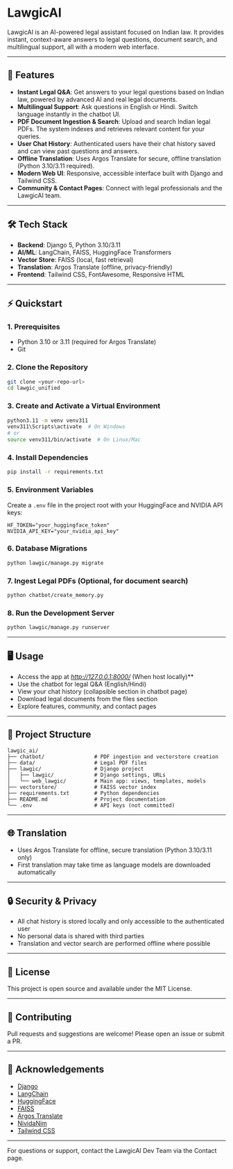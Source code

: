 # LawgicAI

LawgicAI is an AI-powered legal assistant focused on Indian law. It provides instant, context-aware answers to legal questions, document search, and multilingual support, all with a modern web interface.

---

## 🚀 Features
- **Instant Legal Q&A**: Get answers to your legal questions based on Indian law, powered by advanced AI and real legal documents.
- **Multilingual Support**: Ask questions in English or Hindi. Switch language instantly in the chatbot UI.
- **PDF Document Ingestion & Search**: Upload and search Indian legal PDFs. The system indexes and retrieves relevant content for your queries.
- **User Chat History**: Authenticated users have their chat history saved and can view past questions and answers.
- **Offline Translation**: Uses Argos Translate for secure, offline translation (Python 3.10/3.11 required).
- **Modern Web UI**: Responsive, accessible interface built with Django and Tailwind CSS.
- **Community & Contact Pages**: Connect with legal professionals and the LawgicAI team.

---

## 🛠️ Tech Stack
- **Backend**: Django 5, Python 3.10/3.11
- **AI/ML**: LangChain, FAISS, HuggingFace Transformers
- **Vector Store**: FAISS (local, fast retrieval)
- **Translation**: Argos Translate (offline, privacy-friendly)
- **Frontend**: Tailwind CSS, FontAwesome, Responsive HTML

---

## ⚡ Quickstart

### 1. Prerequisites
- Python 3.10 or 3.11 (required for Argos Translate)
- Git

### 2. Clone the Repository
```sh
git clone <your-repo-url>
cd lawgic_unified
```

### 3. Create and Activate a Virtual Environment
```sh
python3.11 -m venv venv311
venv311\Scripts\activate  # On Windows
# or
source venv311/bin/activate  # On Linux/Mac
```

### 4. Install Dependencies
```sh
pip install -r requirements.txt
```

### 5. Environment Variables
Create a `.env` file in the project root with your HuggingFace and NVIDIA API keys:
```
HF_TOKEN="your_huggingface_token"
NVIDIA_API_KEY="your_nvidia_api_key"
```

### 6. Database Migrations
```sh
python lawgic/manage.py migrate
```

### 7. Ingest Legal PDFs (Optional, for document search)
```sh
python chatbot/create_memory.py
```

### 8. Run the Development Server
```sh
python lawgic/manage.py runserver
```

---

## 🖥️ Usage
- Access the app at *http://127.0.0.1:8000/* (When host locally)**
- Use the chatbot for legal Q&A (English/Hindi)
- View your chat history (collapsible section in chatbot page)
- Download legal documents from the files section
- Explore features, community, and contact pages

---

## 📝 Project Structure
```
lawgic_ai/
├── chatbot/                # PDF ingestion and vectorstore creation
├── data/                   # Legal PDF files
├── lawgic/                 # Django project
│   ├── lawgic/             # Django settings, URLs
│   └── web_lawgic/         # Main app: views, templates, models
├── vectorstore/            # FAISS vector index
├── requirements.txt        # Python dependencies
├── README.md               # Project documentation
└── .env                    # API keys (not committed)
```

---

## 🌐 Translation
- Uses Argos Translate for offline, secure translation (Python 3.10/3.11 only)
- First translation may take time as language models are downloaded automatically

---

## 🔒 Security & Privacy
- All chat history is stored locally and only accessible to the authenticated user
- No personal data is shared with third parties
- Translation and vector search are performed offline where possible

---

## 📄 License
This project is open source and available under the MIT License.

---

## 🤝 Contributing
Pull requests and suggestions are welcome! Please open an issue or submit a PR.

---

## 🙏 Acknowledgements
- [Django](https://www.djangoproject.com/)
- [LangChain](https://www.langchain.com/)
- [HuggingFace](https://huggingface.co/)
- [FAISS](https://github.com/facebookresearch/faiss)
- [Argos Translate](https://www.argosopentech.com/)
- [NividaNim](https://build.nvidia.com/)
- [Tailwind CSS](https://tailwindcss.com/)

---

For questions or support, contact the LawgicAI Dev Team via the Contact page.

